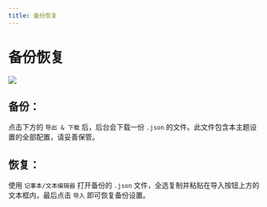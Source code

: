 ```yaml
---
title: 备份恢复
---
```


# 备份恢复 <Badge type="tip" text="v2.6.0" />

![](/img/b&r.png)

## 备份：

点击下方的 `导出 & 下载` 后，后台会下载一份 `.json` 的文件。此文件包含本主题设置的全部配置，请妥善保管。

## 恢复：

使用 `记事本/文本编辑器` 打开备份的 `.json` 文件，全选复制并粘贴在导入按钮上方的文本框内，最后点击 `导入` 即可恢复备份设置。

